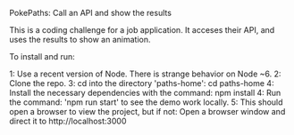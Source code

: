 PokePaths: Call an API and show the results

This is a coding challenge for a job application.  It acceses their API, and uses the results to show an animation.

To install and run:

1: Use a recent version of Node.  There is strange behavior on Node ~6. 
2: Clone the repo.
3: cd into the directory 'paths-home': cd paths-home 
4: Install the necessary dependencies with the command: npm install
4: Run the command: 'npm run start' to see the demo work locally.
5: This should open a browser to view the project, but if not: 
   Open a browser window and direct it to http://localhost:3000 
